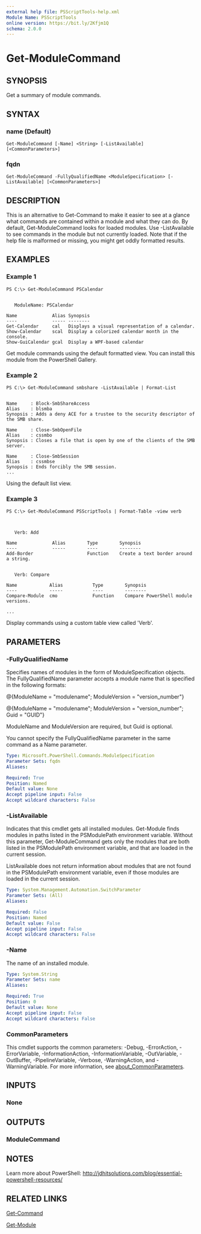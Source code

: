 ```yaml
---
external help file: PSScriptTools-help.xml
Module Name: PSScriptTools
online version: https://bit.ly/2Kfjm1Q
schema: 2.0.0
---
```


# Get-ModuleCommand

## SYNOPSIS
Get a summary of module commands.

## SYNTAX

### name (Default)
```
Get-ModuleCommand [-Name] <String> [-ListAvailable] [<CommonParameters>]
```

### fqdn
```
Get-ModuleCommand -FullyQualifiedName <ModuleSpecification> [-ListAvailable] [<CommonParameters>]
```

## DESCRIPTION
This is an alternative to Get-Command to make it easier to see at a glance what commands are contained within a module and what they can do.
By default, Get-ModuleCommand looks for loaded modules.
Use -ListAvailable to see commands in the module but not currently loaded.
Note that if the help file is malformed or missing, you might get oddly formatted results.

## EXAMPLES

### Example 1
```
PS C:\> Get-ModuleCommand PSCalendar


   ModuleName: PSCalendar

Name             Alias Synopsis
----             ----- --------
Get-Calendar     cal   Displays a visual representation of a calendar.
Show-Calendar    scal  Display a colorized calendar month in the console.
Show-GuiCalendar gcal  Display a WPF-based calendar
```

Get module commands using the default formatted view.
You can install this module from the PowerShell Gallery.

### Example 2
```
PS C:\> Get-ModuleCommand smbshare -ListAvailable | Format-List


Name     : Block-SmbShareAccess
Alias    : blsmba
Synopsis : Adds a deny ACE for a trustee to the security descriptor of the SMB share.

Name     : Close-SmbOpenFile
Alias    : cssmbo
Synopsis : Closes a file that is open by one of the clients of the SMB server.

Name     : Close-SmbSession
Alias    : cssmbse
Synopsis : Ends forcibly the SMB session.
...
```

Using the default list view.

### Example 3
```
PS C:\> Get-ModuleCommand PSScriptTools | Format-Table -view verb



   Verb: Add

Name             Alias        Type        Synopsis
----             -----        ----        --------
Add-Border                    Function    Create a text border around a string.


   Verb: Compare

Name            Alias           Type        Synopsis
----            -----           ----        --------
Compare-Module  cmo             Function    Compare PowerShell module versions.

...
```

Display commands using a custom table view called 'Verb'.

## PARAMETERS

### -FullyQualifiedName
Specifies names of modules in the form of ModuleSpecification objects.
The FullyQualifiedName parameter accepts a module name that is specified in the following formats:

@{ModuleName = "modulename"; ModuleVersion = "version_number"}

@{ModuleName = "modulename"; ModuleVersion = "version_number"; Guid = "GUID"}

ModuleName and ModuleVersion are required, but Guid is optional.

You cannot specify the FullyQualifiedName parameter in the same command as a Name parameter.

```yaml
Type: Microsoft.PowerShell.Commands.ModuleSpecification
Parameter Sets: fqdn
Aliases:

Required: True
Position: Named
Default value: None
Accept pipeline input: False
Accept wildcard characters: False
```

### -ListAvailable
Indicates that this cmdlet gets all installed modules.
Get-Module finds modules in paths listed in the PSModulePath environment variable.
Without this parameter, Get-ModuleCommand gets only the modules that are both listed in the PSModulePath environment variable, and that are loaded in the current session.

ListAvailable does not return information about modules that are not found in the PSModulePath environment variable, even if those modules are loaded in the current session.

```yaml
Type: System.Management.Automation.SwitchParameter
Parameter Sets: (All)
Aliases:

Required: False
Position: Named
Default value: False
Accept pipeline input: False
Accept wildcard characters: False
```

### -Name
The name of an installed module.

```yaml
Type: System.String
Parameter Sets: name
Aliases:

Required: True
Position: 0
Default value: None
Accept pipeline input: False
Accept wildcard characters: False
```

### CommonParameters
This cmdlet supports the common parameters: -Debug, -ErrorAction, -ErrorVariable, -InformationAction, -InformationVariable, -OutVariable, -OutBuffer, -PipelineVariable, -Verbose, -WarningAction, and -WarningVariable. For more information, see [about_CommonParameters](http://go.microsoft.com/fwlink/?LinkID=113216).

## INPUTS

### None
## OUTPUTS

### ModuleCommand
## NOTES
Learn more about PowerShell: http://jdhitsolutions.com/blog/essential-powershell-resources/

## RELATED LINKS

[Get-Command]()

[Get-Module]()

